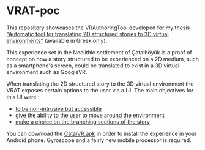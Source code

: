 # VRAT-poc

This repository showcases the VRAuthoringTool developed for my thesis ["Automatic tool for translating 2D structured stories to 3D virtual environments"](https://pergamos.lib.uoa.gr/uoa/dl/object/2073253) (available in Greek only).

This experience set in the Neolithic settlement of Çatalhöyük is a proof of concept on how a story structured to be experienced on a 2D medium, such as a smartphone's screen, could be translated to exist in a 3D virtual environment such as GoogleVR.

When translating the 2D structured story to the 3D virtual environment the VRAT exposes certain options to the user via a UI. 
The main objectives for this UI were :
* [to be non-intrusive but accessible](https://youtu.be/pHOsO_mswgE)
* [give the ability to the user to move around the environment](https://youtu.be/IOE4fbJWPi0)
* [make a choice on the branching sections of the story](https://youtu.be/6goE-wvB3XY)

You can download the [CatalVR.apk](https://github.com/AthanSoulis/VRAT-poc/blob/main/CatalVR.apk) in order to install the experience in your Android phone.
Gyroscope and a fairly new mobile processor is required.
